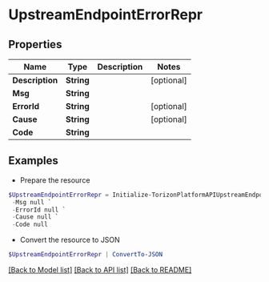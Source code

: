 # UpstreamEndpointErrorRepr
## Properties

Name | Type | Description | Notes
------------ | ------------- | ------------- | -------------
**Description** | **String** |  | [optional] 
**Msg** | **String** |  | 
**ErrorId** | **String** |  | [optional] 
**Cause** | **String** |  | [optional] 
**Code** | **String** |  | 

## Examples

- Prepare the resource
```powershell
$UpstreamEndpointErrorRepr = Initialize-TorizonPlatformAPIUpstreamEndpointErrorRepr  -Description null `
 -Msg null `
 -ErrorId null `
 -Cause null `
 -Code null
```

- Convert the resource to JSON
```powershell
$UpstreamEndpointErrorRepr | ConvertTo-JSON
```

[[Back to Model list]](../README.md#documentation-for-models) [[Back to API list]](../README.md#documentation-for-api-endpoints) [[Back to README]](../README.md)

